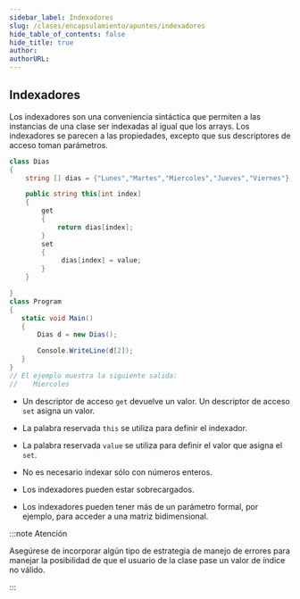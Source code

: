 ```yaml
---
sidebar_label: Indexadores
slug: /clases/encapsulamiento/apuntes/indexadores
hide_table_of_contents: false
hide_title: true
author: 
authorURL: 
---
```


## Indexadores

Los indexadores son una conveniencia sintáctica que permiten a las instancias de una clase ser indexadas al igual que los arrays. Los indexadores se parecen a las propiedades, excepto que sus descriptores de acceso toman parámetros.

```csharp
class Dias
{
    string [] dias = {"Lunes","Martes","Miercoles","Jueves","Viernes"};

    public string this[int index]
    {
        get 
        {
            return dias[index];
        }
        set
        {
             dias[index] = value;
        }
    }

}
class Program
{
   static void Main()
   {
       Dias d = new Dias();

       Console.WriteLine(d[2]);
   }
}
// El ejemplo muestra la siguiente salida:
//    Miercoles
```

+ Un descriptor de acceso <code>get</code> devuelve un valor. Un descriptor de acceso <code>set</code> asigna un valor.

+ La palabra reservada <code>this</code> se utiliza para definir el indexador.

+ La palabra reservada <code>value</code> se utiliza para definir el valor que asigna el <code>set</code>.

+ No es necesario indexar sólo con números enteros.

+ Los indexadores pueden estar sobrecargados.

+ Los indexadores pueden tener más de un parámetro formal, por ejemplo, para acceder a una matriz bidimensional.

:::note Atención

Asegúrese de incorporar algún tipo de estrategia de manejo de errores para manejar la posibilidad de que el usuario de la clase pase un valor de índice no válido.

:::
